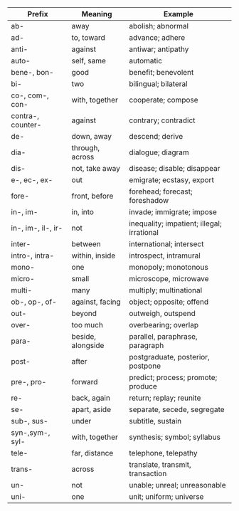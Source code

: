 Prefix|Meaning|Example
---- | ------| --- |
ab-|away|abolish; abnormal
ad-|to, toward|advance; adhere
anti-|against|antiwar; antipathy
auto-|self, same|automatic
bene-, bon-|good|benefit; benevolent
bi-|two|bilingual; bilateral
co-, com-, con-|with, together|cooperate; compose
contra-, counter-|against|contrary; contradict
de-|down, away|descend; derive
dia-|through, across|dialogue; diagram
dis-|not, take away|disease; disable; disappear
e-, ec-, ex-|out|emigrate; ecstasy, export
fore-|front, before|forehead; forecast; foreshadow
in-, im-|in, into|invade; immigrate; impose
in-, im-, il-, ir-|not|inequality; impatient; illegal; irrational
inter-|between|international; intersect
intro-, intra-|within, inside|introspect, intramural
mono-|one|monopoly; monotonous
micro-|small|microscope, microwave
multi-|many|multiply; multinational
ob-, op-, of-|against, facing|object; opposite; offend
out-|beyond|outweigh, outspend
over-|too much|overbearing; overlap
para-|beside, alongside|parallel, paraphrase, paragraph
post-|after|postgraduate, posterior, postpone
pre-, pro-|forward|predict; process; promote; produce
re-|back, again|return; replay; reunite
se-|apart, aside|separate, secede, segregate
sub-, sus-|under|subtitle, sustain
syn-,sym-, syl-|with, together|synthesis; symbol; syllabus
tele-|far, distance|telephone, telepathy
trans-|across|translate, transmit, transaction
un-|not|unable; unreal; unreasonable
uni-|one|unit; uniform; universe

